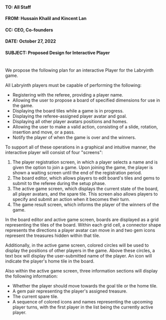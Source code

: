 #### TO:         All Staff
#### FROM:       Hussain Khalil and Kincent Lan
#### CC:         CEO, Co-founders
#### DATE:       October 27, 2022
#### SUBJECT:    Proposed Design for Interactive Player
#

We propose the following plan for an interactive Player for the Labryinth game.

All Labryinth players must be capable of performing the following:
- Registering with the referee, providing a player name.
- Allowing the user to propose a board of specified dimensions for use in the game.
- Displaying the board tiles while a game is in progress.
- Displaying the referee-assigned player avatar and goal.
- Displaying all other player avatars positions and homes.
- Allowing the user to make a valid action, consisting of a slide, rotation, insertion and move, or a pass.
- Notify the player of when the game is over and the winners.

To support all of these operations in a graphical and intuitive manner, the interactive player will consist of four "screens":

1. The player registration screen, in which a player selects a name and is given the option to join a game. Upon joining the game, the player is shown a waiting screen until the end of the registration period.
2. The board editor, which allows players to edit board's tiles and gems to submit to the referee during the setup phase.
3. The active game screen, which displays the current state of the board, all player avatars, and the spare tile. This screen also allows players to specify and submit an action when it becomes their turn.
4. The game result screen, which informs the player of the winners of the game.

In the board editor and active game screen, boards are displayed as a grid representing the tiles of the board. Within each grid cell, a connector shape represents the directions a player avatar can move in and two gem icons represent the treasures hidden within that tile.

Additionally, in the active game screen, colored circles will be used to display the positions of other players in the game. Above these circles, a text box will display the user-submitted name of the player. An icon will indicate the player's home tile in the board.

Also within the active game screen, three information sections will display the following information:
- Whether the player should move towards the goal tile or the home tile.
- A gem pair representing the player's assigned treasure.
- The current spare tile.
- A sequence of colored icons and names representing the upcoming player turns, with the first player in the list being the currently active player.
